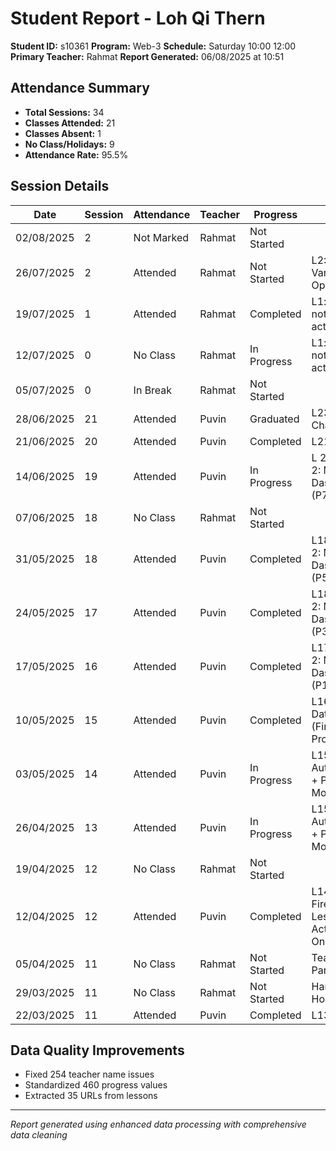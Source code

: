 # Student Report - Loh Qi Thern
**Student ID:** s10361
**Program:** Web-3
**Schedule:** Saturday 10:00 12:00
**Primary Teacher:** Rahmat
**Report Generated:** 06/08/2025 at 10:51

## Attendance Summary
- **Total Sessions:** 34
- **Classes Attended:** 21
- **Classes Absent:** 1
- **No Class/Holidays:** 9
- **Attendance Rate:** 95.5%

## Session Details
| Date | Session | Attendance | Teacher | Progress | Lesson |
|------|---------|------------|---------|----------|---------|
| 02/08/2025 | 2 | Not Marked | Rahmat | Not Started |  |
| 26/07/2025 | 2 | Attended | Rahmat | Not Started | L2: Concept 3 Variable & Operator |
| 19/07/2025 | 1 | Attended | Rahmat | Completed | L1: concept 1 notes & activity |
| 12/07/2025 | 0 | No Class | Rahmat | In Progress | L1: concept 1 notes & activity |
| 05/07/2025 | 0 | In Break | Rahmat | Not Started |  |
| 28/06/2025 | 21 | Attended | Puvin | Graduated | L23: Svelte Challenge |
| 21/06/2025 | 20 | Attended | Puvin | Completed | L21: Revision |
| 14/06/2025 | 19 | Attended | Puvin | In Progress | L 20: Project 2: My Dashboard (P7) |
| 07/06/2025 | 18 | No Class | Rahmat | Not Started |  |
| 31/05/2025 | 18 | Attended | Puvin | Completed | L18: Project 2: My Dashboard (P5- P6) |
| 24/05/2025 | 17 | Attended | Puvin | Completed | L18: Project 2: My Dashboard (P3- P4) |
| 17/05/2025 | 16 | Attended | Puvin | Completed | L17: Project 2: My Dashboard (P1-P2) |
| 10/05/2025 | 15 | Attended | Puvin | Completed | L16: Firestore Database (Firebase) + Project 1:... |
| 03/05/2025 | 14 | Attended | Puvin | In Progress | L15: Firebase Authentication + Project 1: Mood ... |
| 26/04/2025 | 13 | Attended | Puvin | In Progress | L15: Firebase Authentication + Project 1: Mood ... |
| 19/04/2025 | 12 | No Class | Rahmat | Not Started |  |
| 12/04/2025 | 12 | Attended | Puvin | Completed | L14: Intro to Firebase + Lesson Activity: Onlin... |
| 05/04/2025 | 11 | No Class | Rahmat | Not Started | Teacher Parent Day |
| 29/03/2025 | 11 | No Class | Rahmat | Not Started | Hari Raya Holiday |
| 22/03/2025 | 11 | Attended | Puvin | Completed | L13: Quiz 1 |

## Data Quality Improvements
- Fixed 254 teacher name issues
- Standardized 460 progress values
- Extracted 35 URLs from lessons

---
*Report generated using enhanced data processing with comprehensive data cleaning*